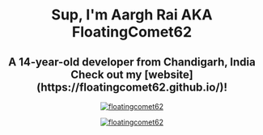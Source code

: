 <h1 align="center">Sup, I'm Aargh Rai AKA FloatingComet62</h1>
<h2 align="center">A 14-year-old developer from Chandigarh, India<br>Check out my [website](https://floatingcomet62.github.io/)!</h2>

<p align="center">
  <a href="https://github.com/floatingcomet62/">
    <img src="https://github-profile-trophy.vercel.app/?username=floatingcomet62&theme=darkhub&margin-w=15&margin-h=15&column=7" alt="floatingcomet62"/>
  </a>
</p>

<p align="center">
  <a href="https://github.com/studiousgamer/">
    <img src="https://github-readme-stats.vercel.app/api?username=floatingcomet62" alt="floatingcomet62"/>
  </a>
</p>
